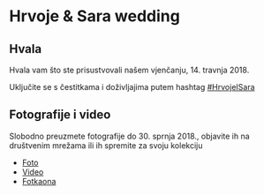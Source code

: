 # Hrvoje & Sara wedding

## Hvala

Hvala vam što ste prisustvovali našem vjenčanju, 14. travnja 2018.

Uključite se s čestitkama i doživljajima putem hashtag [#HrvojeISara](https://www.facebook.com/hashtag/hrvojeisara)

## Fotografije i video

Slobodno preuzmete fotografije do 30. sprnja 2018., objavite ih na društvenim mrežama ili ih spremite za svoju kolekciju

* [Foto](https://1drv.ms/f/s!AvEfdT0PB_k1ka1juKQeO8W4Bg41Lg)
* [Video](https://1drv.ms/f/s!AvEfdT0PB_k1kaw50bKrpGC93Y8vRg)
* [Fotkaona](https://1drv.ms/f/s!AvEfdT0PB_k1kYY3fMW3f61ISZovvg)
